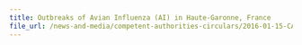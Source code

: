 ```yaml
---
title: Outbreaks of Avian Influenza (AI) in Haute-Garonne, France 
file_url: /news-and-media/competent-authorities-circulars/2016-01-15-CA.pdf
---
```

